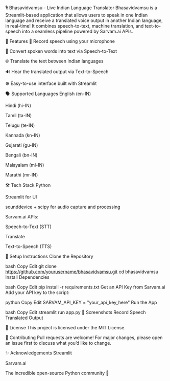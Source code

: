 🎙️ Bhasavidvamsu - Live Indian Language Translator
Bhasavidvamsu is a Streamlit-based application that allows users to speak in one Indian language and receive a translated voice output in another Indian language, in real-time!
It combines speech-to-text, machine translation, and text-to-speech into a seamless pipeline powered by Sarvam.ai APIs.

🚀 Features
🎤 Record speech using your microphone

📝 Convert spoken words into text via Speech-to-Text

🌐 Translate the text between Indian languages

🔊 Hear the translated output via Text-to-Speech

⚙️ Easy-to-use interface built with Streamlit

🗣️ Supported Languages
English (en-IN)

Hindi (hi-IN)

Tamil (ta-IN)

Telugu (te-IN)

Kannada (kn-IN)

Gujarati (gu-IN)

Bengali (bn-IN)

Malayalam (ml-IN)

Marathi (mr-IN)

🛠️ Tech Stack
Python

Streamlit for UI

sounddevice + scipy for audio capture and processing

Sarvam.ai APIs:

Speech-to-Text (STT)

Translate

Text-to-Speech (TTS)

🔧 Setup Instructions
Clone the Repository

bash
Copy
Edit
git clone https://github.com/yourusername/bhasavidvamsu.git
cd bhasavidvamsu
Install Dependencies

bash
Copy
Edit
pip install -r requirements.txt
Get an API Key from Sarvam.ai
Add your API key to the script:

python
Copy
Edit
SARVAM_API_KEY = "your_api_key_here"
Run the App

bash
Copy
Edit
streamlit run app.py
📸 Screenshots
Record Speech	Translated Output

📄 License
This project is licensed under the MIT License.

🤝 Contributing
Pull requests are welcome! For major changes, please open an issue first to discuss what you’d like to change.

✨ Acknowledgements
Streamlit

Sarvam.ai

The incredible open-source Python community 🙌
